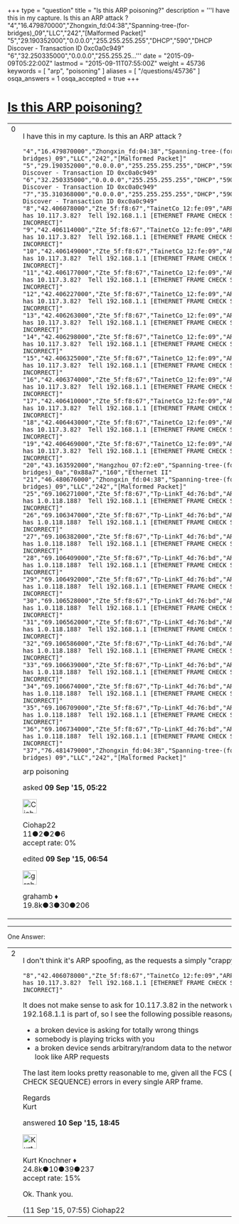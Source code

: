 +++
type = "question"
title = "Is this ARP poisoning?"
description = '''I have this in my capture. Is this an ARP attack ? &quot;4&quot;,&quot;16.479870000&quot;,&quot;Zhongxin_fd:04:38&quot;,&quot;Spanning-tree-(for-bridges)_09&quot;,&quot;LLC&quot;,&quot;242&quot;,&quot;[Malformed Packet]&quot; &quot;5&quot;,&quot;29.190352000&quot;,&quot;0.0.0.0&quot;,&quot;255.255.255.255&quot;,&quot;DHCP&quot;,&quot;590&quot;,&quot;DHCP Discover - Transaction ID 0xc0a0c949&quot; &quot;6&quot;,&quot;32.250335000&quot;,&quot;0.0.0.0&quot;,&quot;255.255.25...'''
date = "2015-09-09T05:22:00Z"
lastmod = "2015-09-11T07:55:00Z"
weight = 45736
keywords = [ "arp", "poisoning" ]
aliases = [ "/questions/45736" ]
osqa_answers = 1
osqa_accepted = true
+++

<div class="headNormal">

# [Is this ARP poisoning?](/questions/45736/is-this-arp-poisoning)

</div>

<div id="main-body">

<div id="askform">

<table id="question-table" style="width:100%;"><colgroup><col style="width: 50%" /><col style="width: 50%" /></colgroup><tbody><tr class="odd"><td style="width: 30px; vertical-align: top"><div class="vote-buttons"><span id="post-45736-upvote" class="ajax-command post-vote up" rel="nofollow" title="I like this post (click again to cancel)"> </span><div id="post-45736-score" class="post-score" title="current number of votes">0</div><span id="post-45736-downvote" class="ajax-command post-vote down" rel="nofollow" title="I dont like this post (click again to cancel)"> </span> <span id="favorite-mark" class="ajax-command favorite-mark" rel="nofollow" title="mark/unmark this question as favorite (click again to cancel)"> </span><div id="favorite-count" class="favorite-count"></div></div></td><td><div id="item-right"><div class="question-body"><p>I have this in my capture. Is this an ARP attack ?</p><pre><code>&quot;4&quot;,&quot;16.479870000&quot;,&quot;Zhongxin_fd:04:38&quot;,&quot;Spanning-tree-(for-bridges)_09&quot;,&quot;LLC&quot;,&quot;242&quot;,&quot;[Malformed Packet]&quot;
&quot;5&quot;,&quot;29.190352000&quot;,&quot;0.0.0.0&quot;,&quot;255.255.255.255&quot;,&quot;DHCP&quot;,&quot;590&quot;,&quot;DHCP Discover - Transaction ID 0xc0a0c949&quot;
&quot;6&quot;,&quot;32.250335000&quot;,&quot;0.0.0.0&quot;,&quot;255.255.255.255&quot;,&quot;DHCP&quot;,&quot;590&quot;,&quot;DHCP Discover - Transaction ID 0xc0a0c949&quot;
&quot;7&quot;,&quot;35.310368000&quot;,&quot;0.0.0.0&quot;,&quot;255.255.255.255&quot;,&quot;DHCP&quot;,&quot;590&quot;,&quot;DHCP Discover - Transaction ID 0xc0a0c949&quot;
&quot;8&quot;,&quot;42.406078000&quot;,&quot;Zte_5f:f8:67&quot;,&quot;TainetCo_12:fe:09&quot;,&quot;ARP&quot;,&quot;64&quot;,&quot;Who has 10.117.3.82?  Tell 192.168.1.1 [ETHERNET FRAME CHECK SEQUENCE INCORRECT]&quot;
&quot;9&quot;,&quot;42.406114000&quot;,&quot;Zte_5f:f8:67&quot;,&quot;TainetCo_12:fe:09&quot;,&quot;ARP&quot;,&quot;64&quot;,&quot;Who has 10.117.3.82?  Tell 192.168.1.1 [ETHERNET FRAME CHECK SEQUENCE INCORRECT]&quot;
&quot;10&quot;,&quot;42.406149000&quot;,&quot;Zte_5f:f8:67&quot;,&quot;TainetCo_12:fe:09&quot;,&quot;ARP&quot;,&quot;64&quot;,&quot;Who has 10.117.3.82?  Tell 192.168.1.1 [ETHERNET FRAME CHECK SEQUENCE INCORRECT]&quot;
&quot;11&quot;,&quot;42.406177000&quot;,&quot;Zte_5f:f8:67&quot;,&quot;TainetCo_12:fe:09&quot;,&quot;ARP&quot;,&quot;64&quot;,&quot;Who has 10.117.3.82?  Tell 192.168.1.1 [ETHERNET FRAME CHECK SEQUENCE INCORRECT]&quot;
&quot;12&quot;,&quot;42.406227000&quot;,&quot;Zte_5f:f8:67&quot;,&quot;TainetCo_12:fe:09&quot;,&quot;ARP&quot;,&quot;64&quot;,&quot;Who has 10.117.3.82?  Tell 192.168.1.1 [ETHERNET FRAME CHECK SEQUENCE INCORRECT]&quot;
&quot;13&quot;,&quot;42.406263000&quot;,&quot;Zte_5f:f8:67&quot;,&quot;TainetCo_12:fe:09&quot;,&quot;ARP&quot;,&quot;64&quot;,&quot;Who has 10.117.3.82?  Tell 192.168.1.1 [ETHERNET FRAME CHECK SEQUENCE INCORRECT]&quot;
&quot;14&quot;,&quot;42.406298000&quot;,&quot;Zte_5f:f8:67&quot;,&quot;TainetCo_12:fe:09&quot;,&quot;ARP&quot;,&quot;64&quot;,&quot;Who has 10.117.3.82?  Tell 192.168.1.1 [ETHERNET FRAME CHECK SEQUENCE INCORRECT]&quot;
&quot;15&quot;,&quot;42.406325000&quot;,&quot;Zte_5f:f8:67&quot;,&quot;TainetCo_12:fe:09&quot;,&quot;ARP&quot;,&quot;64&quot;,&quot;Who has 10.117.3.82?  Tell 192.168.1.1 [ETHERNET FRAME CHECK SEQUENCE INCORRECT]&quot;
&quot;16&quot;,&quot;42.406374000&quot;,&quot;Zte_5f:f8:67&quot;,&quot;TainetCo_12:fe:09&quot;,&quot;ARP&quot;,&quot;64&quot;,&quot;Who has 10.117.3.82?  Tell 192.168.1.1 [ETHERNET FRAME CHECK SEQUENCE INCORRECT]&quot;
&quot;17&quot;,&quot;42.406410000&quot;,&quot;Zte_5f:f8:67&quot;,&quot;TainetCo_12:fe:09&quot;,&quot;ARP&quot;,&quot;64&quot;,&quot;Who has 10.117.3.82?  Tell 192.168.1.1 [ETHERNET FRAME CHECK SEQUENCE INCORRECT]&quot;
&quot;18&quot;,&quot;42.406443000&quot;,&quot;Zte_5f:f8:67&quot;,&quot;TainetCo_12:fe:09&quot;,&quot;ARP&quot;,&quot;64&quot;,&quot;Who has 10.117.3.82?  Tell 192.168.1.1 [ETHERNET FRAME CHECK SEQUENCE INCORRECT]&quot;
&quot;19&quot;,&quot;42.406469000&quot;,&quot;Zte_5f:f8:67&quot;,&quot;TainetCo_12:fe:09&quot;,&quot;ARP&quot;,&quot;64&quot;,&quot;Who has 10.117.3.82?  Tell 192.168.1.1 [ETHERNET FRAME CHECK SEQUENCE INCORRECT]&quot;
&quot;20&quot;,&quot;43.163592000&quot;,&quot;Hangzhou_07:f2:e0&quot;,&quot;Spanning-tree-(for-bridges)_0a&quot;,&quot;0x88a7&quot;,&quot;160&quot;,&quot;Ethernet II&quot;
&quot;21&quot;,&quot;46.480676000&quot;,&quot;Zhongxin_fd:04:38&quot;,&quot;Spanning-tree-(for-bridges)_09&quot;,&quot;LLC&quot;,&quot;242&quot;,&quot;[Malformed Packet]&quot;
&quot;25&quot;,&quot;69.106271000&quot;,&quot;Zte_5f:f8:67&quot;,&quot;Tp-LinkT_4d:76:bd&quot;,&quot;ARP&quot;,&quot;64&quot;,&quot;Who has 1.0.118.188?  Tell 192.168.1.1 [ETHERNET FRAME CHECK SEQUENCE INCORRECT]&quot;
&quot;26&quot;,&quot;69.106347000&quot;,&quot;Zte_5f:f8:67&quot;,&quot;Tp-LinkT_4d:76:bd&quot;,&quot;ARP&quot;,&quot;64&quot;,&quot;Who has 1.0.118.188?  Tell 192.168.1.1 [ETHERNET FRAME CHECK SEQUENCE INCORRECT]&quot;
&quot;27&quot;,&quot;69.106382000&quot;,&quot;Zte_5f:f8:67&quot;,&quot;Tp-LinkT_4d:76:bd&quot;,&quot;ARP&quot;,&quot;64&quot;,&quot;Who has 1.0.118.188?  Tell 192.168.1.1 [ETHERNET FRAME CHECK SEQUENCE INCORRECT]&quot;
&quot;28&quot;,&quot;69.106409000&quot;,&quot;Zte_5f:f8:67&quot;,&quot;Tp-LinkT_4d:76:bd&quot;,&quot;ARP&quot;,&quot;64&quot;,&quot;Who has 1.0.118.188?  Tell 192.168.1.1 [ETHERNET FRAME CHECK SEQUENCE INCORRECT]&quot;
&quot;29&quot;,&quot;69.106492000&quot;,&quot;Zte_5f:f8:67&quot;,&quot;Tp-LinkT_4d:76:bd&quot;,&quot;ARP&quot;,&quot;64&quot;,&quot;Who has 1.0.118.188?  Tell 192.168.1.1 [ETHERNET FRAME CHECK SEQUENCE INCORRECT]&quot;
&quot;30&quot;,&quot;69.106528000&quot;,&quot;Zte_5f:f8:67&quot;,&quot;Tp-LinkT_4d:76:bd&quot;,&quot;ARP&quot;,&quot;64&quot;,&quot;Who has 1.0.118.188?  Tell 192.168.1.1 [ETHERNET FRAME CHECK SEQUENCE INCORRECT]&quot;
&quot;31&quot;,&quot;69.106562000&quot;,&quot;Zte_5f:f8:67&quot;,&quot;Tp-LinkT_4d:76:bd&quot;,&quot;ARP&quot;,&quot;64&quot;,&quot;Who has 1.0.118.188?  Tell 192.168.1.1 [ETHERNET FRAME CHECK SEQUENCE INCORRECT]&quot;
&quot;32&quot;,&quot;69.106586000&quot;,&quot;Zte_5f:f8:67&quot;,&quot;Tp-LinkT_4d:76:bd&quot;,&quot;ARP&quot;,&quot;64&quot;,&quot;Who has 1.0.118.188?  Tell 192.168.1.1 [ETHERNET FRAME CHECK SEQUENCE INCORRECT]&quot;
&quot;33&quot;,&quot;69.106639000&quot;,&quot;Zte_5f:f8:67&quot;,&quot;Tp-LinkT_4d:76:bd&quot;,&quot;ARP&quot;,&quot;64&quot;,&quot;Who has 1.0.118.188?  Tell 192.168.1.1 [ETHERNET FRAME CHECK SEQUENCE INCORRECT]&quot;
&quot;34&quot;,&quot;69.106674000&quot;,&quot;Zte_5f:f8:67&quot;,&quot;Tp-LinkT_4d:76:bd&quot;,&quot;ARP&quot;,&quot;64&quot;,&quot;Who has 1.0.118.188?  Tell 192.168.1.1 [ETHERNET FRAME CHECK SEQUENCE INCORRECT]&quot;
&quot;35&quot;,&quot;69.106709000&quot;,&quot;Zte_5f:f8:67&quot;,&quot;Tp-LinkT_4d:76:bd&quot;,&quot;ARP&quot;,&quot;64&quot;,&quot;Who has 1.0.118.188?  Tell 192.168.1.1 [ETHERNET FRAME CHECK SEQUENCE INCORRECT]&quot;
&quot;36&quot;,&quot;69.106734000&quot;,&quot;Zte_5f:f8:67&quot;,&quot;Tp-LinkT_4d:76:bd&quot;,&quot;ARP&quot;,&quot;64&quot;,&quot;Who has 1.0.118.188?  Tell 192.168.1.1 [ETHERNET FRAME CHECK SEQUENCE INCORRECT]&quot;
&quot;37&quot;,&quot;76.481479000&quot;,&quot;Zhongxin_fd:04:38&quot;,&quot;Spanning-tree-(for-bridges)_09&quot;,&quot;LLC&quot;,&quot;242&quot;,&quot;[Malformed Packet]&quot;</code></pre></div><div id="question-tags" class="tags-container tags"><span class="post-tag tag-link-arp" rel="tag" title="see questions tagged &#39;arp&#39;">arp</span> <span class="post-tag tag-link-poisoning" rel="tag" title="see questions tagged &#39;poisoning&#39;">poisoning</span></div><div id="question-controls" class="post-controls"></div><div class="post-update-info-container"><div class="post-update-info post-update-info-user"><p>asked <strong>09 Sep '15, 05:22</strong></p><img src="https://secure.gravatar.com/avatar/09969f35aabf81c9d74f3d55824861cd?s=32&amp;d=identicon&amp;r=g" class="gravatar" width="32" height="32" alt="Ciohap22&#39;s gravatar image" /><p><span>Ciohap22</span><br />
<span class="score" title="11 reputation points">11</span><span title="2 badges"><span class="badge1">●</span><span class="badgecount">2</span></span><span title="2 badges"><span class="silver">●</span><span class="badgecount">2</span></span><span title="6 badges"><span class="bronze">●</span><span class="badgecount">6</span></span><br />
<span class="accept_rate" title="Rate of the user&#39;s accepted answers">accept rate:</span> <span title="Ciohap22 has no accepted answers">0%</span></p></div><div class="post-update-info post-update-info-edited"><p><span> edited <strong>09 Sep '15, 06:54</strong> </span></p><img src="https://secure.gravatar.com/avatar/d2a7e24ca66604c749c7c88c1da8ff78?s=32&amp;d=identicon&amp;r=g" class="gravatar" width="32" height="32" alt="grahamb&#39;s gravatar image" /><p><span>grahamb ♦</span><br />
<span class="score" title="19834 reputation points"><span>19.8k</span></span><span title="3 badges"><span class="badge1">●</span><span class="badgecount">3</span></span><span title="30 badges"><span class="silver">●</span><span class="badgecount">30</span></span><span title="206 badges"><span class="bronze">●</span><span class="badgecount">206</span></span></p></div></div><div id="comments-container-45736" class="comments-container"></div><div id="comment-tools-45736" class="comment-tools"></div><div class="clear"></div><div id="comment-45736-form-container" class="comment-form-container"></div><div class="clear"></div></div></td></tr></tbody></table>

------------------------------------------------------------------------

<div class="tabBar">

<span id="sort-top"></span>

<div class="headQuestions">

One Answer:

</div>

</div>

<span id="45773"></span>

<div id="answer-container-45773" class="answer accepted-answer">

<table style="width:100%;"><colgroup><col style="width: 50%" /><col style="width: 50%" /></colgroup><tbody><tr class="odd"><td style="width: 30px; vertical-align: top"><div class="vote-buttons"><span id="post-45773-upvote" class="ajax-command post-vote up" rel="nofollow" title="I like this post (click again to cancel)"> </span><div id="post-45773-score" class="post-score" title="current number of votes">2</div><span id="post-45773-downvote" class="ajax-command post-vote down" rel="nofollow" title="I dont like this post (click again to cancel)"> </span> <span class="accept-answer on" rel="nofollow" title="Ciohap22 has selected this answer as the correct answer"> </span></div></td><td><div class="item-right"><div class="answer-body"><p>I don't think it's ARP spoofing, as the requests a simply "crappy".</p><pre><code>&quot;8&quot;,&quot;42.406078000&quot;,&quot;Zte_5f:f8:67&quot;,&quot;TainetCo_12:fe:09&quot;,&quot;ARP&quot;,&quot;64&quot;,&quot;Who has 10.117.3.82?  Tell 192.168.1.1 [ETHERNET FRAME CHECK SEQUENCE INCORRECT]&quot;</code></pre><p>It does not make sense to ask for 10.117.3.82 in the network where 192.168.1.1 is part of, so I see the following possible reasons/problems:</p><ul><li>a broken device is asking for totally wrong things</li><li>somebody is playing tricks with you</li><li>a broken device sends arbitrary/random data to the network, that just look like ARP requests</li></ul><p>The last item looks pretty reasonable to me, given all the FCS (FRAME CHECK SEQUENCE) errors in every single ARP frame.</p><p>Regards<br />
Kurt</p></div><div class="answer-controls post-controls"></div><div class="post-update-info-container"><div class="post-update-info post-update-info-user"><p>answered <strong>10 Sep '15, 18:45</strong></p><img src="https://secure.gravatar.com/avatar/23b7bf5b13bc2c98b2e8aa9869ca5d75?s=32&amp;d=identicon&amp;r=g" class="gravatar" width="32" height="32" alt="Kurt%20Knochner&#39;s gravatar image" /><p><span>Kurt Knochner ♦</span><br />
<span class="score" title="24767 reputation points"><span>24.8k</span></span><span title="10 badges"><span class="badge1">●</span><span class="badgecount">10</span></span><span title="39 badges"><span class="silver">●</span><span class="badgecount">39</span></span><span title="237 badges"><span class="bronze">●</span><span class="badgecount">237</span></span><br />
<span class="accept_rate" title="Rate of the user&#39;s accepted answers">accept rate:</span> <span title="Kurt Knochner has 344 accepted answers">15%</span> </br></p></div></div><div id="comments-container-45773" class="comments-container"><span id="45791"></span><div id="comment-45791" class="comment"><div id="post-45791-score" class="comment-score"></div><div class="comment-text"><p>Ok. Thank you.</p></div><div id="comment-45791-info" class="comment-info"><span class="comment-age">(11 Sep '15, 07:55)</span> <span class="comment-user userinfo">Ciohap22</span></div></div></div><div id="comment-tools-45773" class="comment-tools"></div><div class="clear"></div><div id="comment-45773-form-container" class="comment-form-container"></div><div class="clear"></div></div></td></tr></tbody></table>

</div>

<div class="paginator-container-left">

</div>

</div>

</div>

